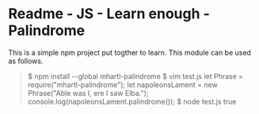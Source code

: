 # Readme - JS - Learn enough - Palindrome

This is a simple npm project put togther to learn. 
This module can be used as follows.

> $ npm install --global mhartl-palindrome
> $ vim test.js
> let Phrase = require("mhartl-palindrome");
> let napoleonsLament = new Phrase("Able was I, ere I saw Elba.");
> console.log(napoleonsLament.palindrome());
> $ node test.js
> true
